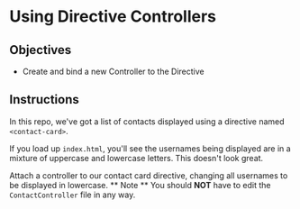 # Using Directive Controllers

## Objectives

- Create and bind a new Controller to the Directive

## Instructions

In this repo, we've got a list of contacts displayed using a directive named `<contact-card>`.

If you load up `index.html`, you'll see the usernames being displayed are in a mixture of uppercase and lowercase  letters. This doesn't look great.

Attach a controller to our contact card directive, changing all usernames to be displayed in lowercase. ** Note ** You should **NOT** have to edit the `ContactController` file in any way.
